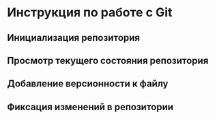 # **Инструкция по работе с Git**

## Инициализация репозитория

## Просмотр текущего состояния репозитория

##  Добавление версионности к файлу

## Фиксация  изменений  в репозитории